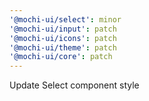 ```yaml
---
'@mochi-ui/select': minor
'@mochi-ui/input': patch
'@mochi-ui/icons': patch
'@mochi-ui/theme': patch
'@mochi-ui/core': patch
---
```


Update Select component style
